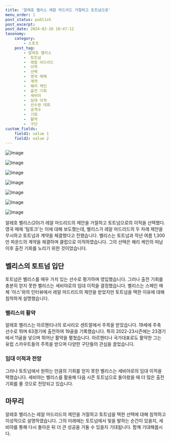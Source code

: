 ```yaml
---
title: '알레호 벨리스 레알 마드리드 거절하고 토트넘으로'
menu_order: 1
post_status: publish
post_excerpt: 
post_date: 2024-02-26 10:47:12
taxonomy:
    category:
        - 스포츠
    post_tag:
        - 알레호 벨리스
        -  토트넘
        -  레알 마드리드
        -  이적
        -  선택
        -  영국 매체
        -  계약
        -  해리 케인
        -  출전 기회
        -  세비야
        -  임대 이적
        -  선수권 대회
        -  공격수
        -  기회
        -  활약
        -  구단
custom_fields:
    field1: value 1
    field2: value 2
---
```


![Image](https://imgnews.pstatic.net/image/477/2024/02/26/0000475525_001_20240226063302137.jpg?type=w647)

![Image](https://imgnews.pstatic.net/image/477/2024/02/26/0000475525_002_20240226063302198.jpg?type=w647)

![Image](https://imgnews.pstatic.net/image/477/2024/02/26/0000475525_003_20240226063302243.jpg?type=w647)

![Image](https://imgnews.pstatic.net/image/477/2024/02/26/0000475525_004_20240226063302302.jpg?type=w647)

![Image](https://imgnews.pstatic.net/image/477/2024/02/26/0000475525_005_20240226063302368.jpg?type=w647)

![Image](https://imgnews.pstatic.net/image/477/2024/02/26/0000475525_006_20240226063302430.jpg?type=w647)

![Image](https://imgnews.pstatic.net/image/477/2024/02/26/0000475525_007_20240226063302485.jpg?type=w647)

알레호 벨리스(20)가 레알 마드리드의 제안을 거절하고 토트넘으로의 이적을 선택했다. 영국 매체 '팀토크'는 이에 대해 보도했는데, 벨리스가 레알 마드리드의 두 차례 제안을 무시하고 토트넘과 계약을 체결했다고 전했습니다. 벨리스는 토트넘과 작년 여름 1,300만 파운드의 계약을 체결하며 클럽으로 이적하였습니다. 그의 선택은 해리 케인의 떠남 이후 출전 기회를 노리기 위한 것이었습니다.
## 벨리스의 토트넘 입단
토트넘은 벨리스를 매우 가치 있는 선수로 평가하며 영입했습니다. 그러나 출전 기회를 충분히 얻지 못한 벨리스는 세비야로의 임대 이적을 결정했습니다. 벨리스는 스페인 매체 '아스'와의 인터뷰에서 레알 마드리드의 제안을 받았지만 토트넘을 택한 이유에 대해 침착하게 설명했습니다.
### 벨리스의 활약
알레호 벨리스는 아르헨티나의 로사리오 센트랄에서 주목을 받았습니다. 19세에 주축 선수로 뛰며 63경기에 출전하여 19골을 기록했습니다. 특히 2022-23시즌에는 23경기에서 11골을 넣으며 뛰어난 활약을 펼쳤습니다. 아르헨티나 국가대표로도 활약한 그는 유럽 스카우트들의 주목을 받으며 다양한 구단들의 관심을 끌었습니다.
### 임대 이적과 전망
그러나 토트넘에서 원하는 만큼의 기회를 얻지 못한 벨리스는 세비야로의 임대 이적을 택했습니다. 세비야는 벨리스를 활용해 다음 시즌 토트넘으로 돌아왔을 때 더 많은 출전 기회를 줄 것으로 전망되고 있습니다.
## 마무리
알레호 벨리스는 레알 마드리드의 제안을 거절하고 토트넘을 택한 선택에 대해 침착하고 이성적으로 설명하였습니다. 그의 미래에는 토트넘에서 빛을 발하는 순간이 있을지, 세비야를 통해 다시 돌아온 뒤 더 큰 성공을 거둘 수 있을지 기대됩니다. 함께 기대해봅시다.
